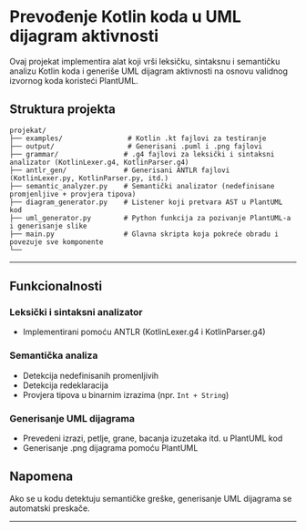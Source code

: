 # Prevođenje Kotlin koda u UML dijagram aktivnosti

Ovaj projekat implementira alat koji vrši leksičku, sintaksnu i semantičku analizu Kotlin koda i generiše UML dijagram aktivnosti na osnovu validnog izvornog koda koristeći PlantUML.

## Struktura projekta


```
projekat/
├── examples/                # Kotlin .kt fajlovi za testiranje
├── output/                  # Generisani .puml i .png fajlovi
├── grammar/                # .g4 fajlovi za leksički i sintaksni analizator (KotlinLexer.g4, KotlinParser.g4)
├── antlr_gen/              # Generisani ANTLR fajlovi (KotlinLexer.py, KotlinParser.py, itd.)
├── semantic_analyzer.py    # Semantički analizator (nedefinisane promjenljive + provjera tipova)
├── diagram_generator.py    # Listener koji pretvara AST u PlantUML kod
├── uml_generator.py        # Python funkcija za pozivanje PlantUML-a i generisanje slike
├── main.py                 # Glavna skripta koja pokreće obradu i povezuje sve komponente
└──
```
---

## Funkcionalnosti

### Leksički i sintaksni analizator
- Implementirani pomoću ANTLR (KotlinLexer.g4 i KotlinParser.g4)

### Semantička analiza
- Detekcija nedefinisanih promenljivih
- Detekcija redeklaracija
- Provjera tipova u binarnim izrazima (npr. `Int + String`)

### Generisanje UML dijagrama
- Prevedeni izrazi, petlje, grane, bacanja izuzetaka itd. u PlantUML kod
- Generisanje .png dijagrama pomoću PlantUML


## Napomena
Ako se u kodu detektuju semantičke greške, generisanje UML dijagrama se automatski preskače.

---
